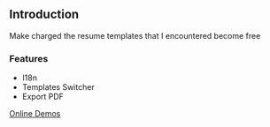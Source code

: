 ## Introduction
Make charged the resume templates that I encountered become free

### Features

- I18n
- Templates Switcher
- Export PDF

[Online Demos](https://resume-helper.netlify.app/)
